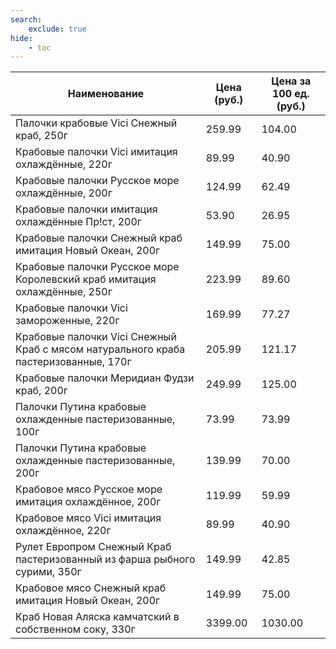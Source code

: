 ```yaml
---
search:
    exclude: true
hide:
    - toc
---
```


| Наименование | Цена (руб.) | Цена за 100 ед. (руб.) |
| -- | -- | -- |
| Палочки крабовые Vici Снежный краб, 250г | 259.99 | 104.00 |
| Крабовые палочки Vici имитация охлаждённые, 220г | 89.99 | 40.90 |
| Крабовые палочки Русское море охлаждённые, 200г | 124.99 | 62.49 |
| Крабовые палочки имитация охлаждённые Пр!ст, 200г | 53.90 | 26.95 |
| Крабовые палочки Снежный краб имитация Новый Океан, 200г | 149.99 | 75.00 |
| Крабовые палочки Русское море Королевский краб имитация охлаждённые, 250г | 223.99 | 89.60 |
| Крабовые палочки Vici замороженные, 220г | 169.99 | 77.27 |
| Крабовые палочки Vici Снежный Краб с мясом натурального краба пастеризованные, 170г | 205.99 | 121.17 |
| Крабовые палочки Меридиан Фудзи краб, 200г | 249.99 | 125.00 |
| Палочки Путина крабовые охлажденные пастеризованные, 100г | 73.99 | 73.99 |
| Палочки Путина крабовые охлажденные пастеризованные, 200г | 139.99 | 70.00 |
| Крабовое мясо Русское море имитация охлаждённое, 200г | 119.99 | 59.99 |
| Крабовое мясо Vici имитация охлаждённое, 220г | 89.99 | 40.90 |
| Рулет Европром Снежный Краб пастеризованный из фарша рыбного сурими, 350г | 149.99 | 42.85 |
| Крабовое мясо Снежный краб имитация Новый Океан, 200г | 149.99 | 75.00 |
| Краб Новая Аляска камчатский в собственном соку, 330г | 3399.00 | 1030.00 |
